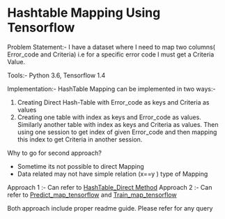# Hashtable Mapping Using Tensorflow

Problem Statement:- I have a dataset where I need to map two columns( Error_code and Criteria) i.e
for a specific error code I must get a Criteria Value.

 Tools:- Python 3.6, Tensorflow 1.4

 Implementation:-
 HashTable Mapping can be implemented in two ways:-
 1. Creating Direct Hash-Table with Error_code as keys and Criteria as values
 2. Creating one table with index as keys and Error_code as values. Similarly
      another table with index as keys and Criteria as values. Then using one
      session to get index of given Error_code and then mapping this index
      to get Criteria in another session.

  Why to go for second approach?
  - Sometime its not possible to direct Mapping
  - Data related may not have simple relation (x==y ) type of Mapping

  Approach 1 :- Can refer to [HashTable_Direct Method](https://github.com/RonakDedhiya/HashTable-Mapping-using-tensorflow/tree/master/HashTable_Direct%20Method)
  Approach 2 :- Can refer to [Predict_map_tensorflow](https://github.com/RonakDedhiya/HashTable-Mapping-using-tensorflow/tree/master/Predict_map_tensorflow)
  and [Train_map_tensorflow](https://github.com/RonakDedhiya/HashTable-Mapping-using-tensorflow/tree/master/Train_map_tensorflow)

  Both approach include proper readme guide. Please refer for any query
